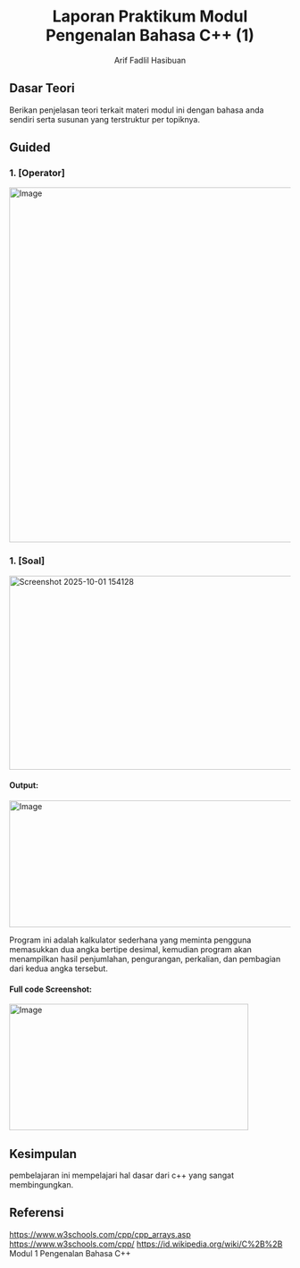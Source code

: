 # <h1 align="center">Laporan Praktikum Modul Pengenalan Bahasa C++ (1)</h1>
<p align="center">Arif Fadlil Hasibuan</p>

## Dasar Teori

Berikan penjelasan teori terkait materi modul ini dengan bahasa anda sendiri serta susunan yang terstruktur per topiknya.

## Guided 

### 1. [Operator]

<img width="510" height="635" alt="Image" src="https://github.com/user-attachments/assets/52c50963-753b-4ea7-9002-c6170fa687fd" />

### 1. [Soal]

<img width="589" height="347" alt="Screenshot 2025-10-01 154128" src="https://github.com/user-attachments/assets/37f4046b-0ee7-4168-9b4d-ae61f2e1bcc9" />

#### Output:

<img width="1101" height="227" alt="Image" src="https://github.com/user-attachments/assets/5976d6db-2c4d-41bf-90f2-b21b2005e3ab" />

Program ini adalah kalkulator sederhana yang meminta pengguna memasukkan dua angka bertipe desimal, kemudian program akan menampilkan hasil penjumlahan, pengurangan, perkalian, dan pembagian dari kedua angka tersebut.
#### Full code Screenshot:

<img width="428" height="226" alt="Image" src="https://github.com/user-attachments/assets/3f866920-41dd-48c0-b31c-9fd4a18fda27" />


## Kesimpulan
pembelajaran ini mempelajari hal dasar dari c++ yang sangat membingungkan. 

## Referensi
https://www.w3schools.com/cpp/cpp_arrays.asp
https://www.w3schools.com/cpp/
https://id.wikipedia.org/wiki/C%2B%2B
Modul 1 Pengenalan Bahasa C++
